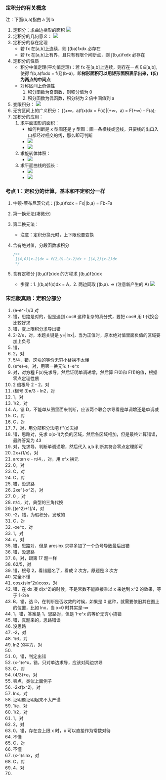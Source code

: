 ### 定积分的有关概念

注：下面(b,a)指由 a 到 b

1. 定积分：求曲边梯形的面积
   ![](https://blog-1300014307.cos.ap-guangzhou.myqcloud.com/202309181556345.png)
2. 定积分的几何意义：
   ![](https://blog-1300014307.cos.ap-guangzhou.myqcloud.com/202309181559179.png)
3. 定积分的存在定理
   - 若 fx 在[a,b]上连续，则 ∫(ba)fxdx 必存在
   - 若 fx 在[a,b]上有界，且只有有限个间断点，则 ∫(b,a)fxdx 必存在
4. 定积分的性质
   - 积分中值定理(平均值定理)：若 fx 在[a,b]上连续，则存在一点 ξ∈[a,b]，使得 f(b,a)fxdx = f(ξ)(b-a)，即**梯形面积可以用矩形面积表示出来，f(ξ)为两点的中间点**
   - 对称区间上奇偶性
     1. 积分函数为奇函数，则积分值为 0
     2. 积分函数为偶函数，积分制为 2 倍中间值到 a
5. 变限积分：
   ![](https://blog-1300014307.cos.ap-guangzhou.myqcloud.com/202309242314746.png)
6. 无穷区间上的广义积分：
   ∫(+∞，a)f(x)dx = F(x)|(+∞，a) = F(+∞) - F(a);
7. 定积分的应用：
   1. 求平面图形的面积：
      - 如何判断是 x 型图还是 y 型图：画一条横线或竖线，只要线的出口入口都经过相交的线，那么即可判断
      - ![](https://blog-1300014307.cos.ap-guangzhou.myqcloud.com/202309252247983.png)
      - ![](https://blog-1300014307.cos.ap-guangzhou.myqcloud.com/202309252337542.jpg)
   2. 求旋转体体积：
      - ![](https://blog-1300014307.cos.ap-guangzhou.myqcloud.com/202309252338117.png)
   3. 求平面曲线的弧长：
      - ![](https://blog-1300014307.cos.ap-guangzhou.myqcloud.com/202309262237499.png)
      - ![](https://blog-1300014307.cos.ap-guangzhou.myqcloud.com/202309262242085.png)

### 考点 1：定积分的计算，基本和不定积分一样

1. 牛顿-莱布尼茨公式：∫(b,a)fxdx = Fx|(b,a) = Fb-Fa
2. 第一换元法(凑微分)
3. 第二换元法：
   - 注意：定积分换元时，上下限也要变换
4. 含有绝对值，分段函数求积分

   ```js
   /**
    ∫(4,0)|x-2|dx = f(2,0)-(x-2)dx + ∫(4,2)(x-2)dx   
    */
   ```

5. 含有定积分 ∫(b,a)f(x)dx 的方程求 ∫(b,a)f(x)dx
   - 步骤：1. ∫(b,a)f(x)dx = A，2. 两边同取 ∫(b,a). => (注意新产生的 A)
     ![](https://blog-1300014307.cos.ap-guangzhou.myqcloud.com/202309242311039.png)

### 宋浩版真题：定积分部分

1. (e-e^-1)/3 对
2. 错，思路是对的，但是遇到 cosθ 这种复杂的真分式，要把 cosθ 用 t 代换会比较好求
3. 错，变上限积分求导出错
4. 2-2/e，对，本题关键是 y=|lnx|，当为正值时，原本绝对值里面负值的区域要加上负号
5. 错，
6. 2，对
7. 5/4，错，这块的等价无穷小替换不太懂
8. (e^e)-e，对，用第一换元法 t=e^x
9. 对，对方程 F(x)先求导，然后证明单调递增，然后算 F(0)和 F(1)的值，根据零点定理性质
10. 2 倍根号 2 - 2，对
11. (根号 3)π/3 - ln2，对
12. 1，对
13. 1/2，对
14. A，错 D，不能单从图里面来判断，应该两个联合求导看是单调增还是单调减
15. C，对
16. C，对
17. 7，对，用分部积分法吧 f''(x)去掉
18. 错，思路对，先求 x(x-1)为负的区域，然后各区域相加，但是最终计算错误，最终答案为 43
19. 对，先求导，判断单调递增，然后代入 a,b 判断其符合零点定理即可
20. 2x+(1/x)，对
21. arctan e - π/4，，对，用 e^x 换元
22. 0，对
23. C，对
24. C，对
25. 错，没思路
26. 2xe^(-x^2)，对
27. 0 ，对
28. π/4，对，典型的三角代换
29. [(e^2)+1]/4，对
30. -2，错，为瑕积分，发散的
31. C，对
32. -xe^x，对
33. 1，对
34. π，对
35. 错，思路对，但是 arcsinx 求导多加了一个负号导致最后出错
36. 错，没思路
37. 8，对，跟第 17 题一样
38. 62/5，对
39. 错，根号 2，看错题名了，看成 2 次方，原题是 3 次方
40. 完全不懂
41. cosx(sin^2x)cosx，对
42. 错，在 dx 凑 d(x^2)的时候，不是常数不能直接乘以 x 来达到 x^2 的效果，等于 1-2/e
43. B，错，选 D，在判断是否收敛的时候，如果是 0 这种，就需要依旧其在图上的位置，比如 lnx，当 x=0 时其实是-∞
44. 1，错，答案是 1，思路对，但是 1-e^x 的等价无穷小搞错
45. 错，真题来的，思路错误
46. 没思路
47. -2，对
48. 1/6，对
49. ln2 的平方，对
50.
51. 0，错，判定出错
52. (x-1)e^x，错，只对单边求导，应该对两边求导
53. C，对
54. (4/3)+e，对
55. 零点，类似上面例子
56. -2xf(x^2)，对
57. lnx，对
58. 证明题证明起来不太严谨
59. 1/e，对
60. 1/2，对
61. 1，对
62. 2，对
63. 0，错，存在变上限 x 时，x 可以直接作为常数对待
64. 不懂
65. C，对
66. 不懂
67. (x-1)sinx，对
68. C，对
69. 4，对
70.

